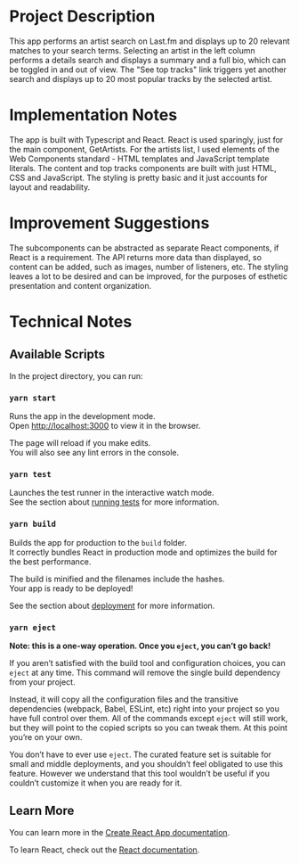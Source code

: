 # Project Description
This app performs an artist search on Last.fm and displays up to 20 relevant matches to your search terms. 
Selecting an artist in the left column performs a details search and displays a summary and a full bio, which can be toggled in and out of view. 
The "See top tracks" link triggers yet another search and displays up to 20 most popular tracks by the selected artist. 

# Implementation Notes
The app is built with Typescript and React. React is used sparingly, just for the main component, GetArtists.
For the artists list, I used elements of the Web Components standard - HTML templates and JavaScript template literals. The content and top tracks components are built with just HTML, CSS and JavaScript. 
The styling is pretty basic and it just accounts for layout and readability. 

# Improvement Suggestions
The subcomponents can be abstracted as separate React components, if React is a requirement. 
The API returns more data than displayed, so content can be added, such as images, number of listeners, etc. 
The styling leaves a lot to be desired and can be improved, for the purposes of esthetic presentation and content organization. 

# Technical Notes

## Available Scripts

In the project directory, you can run:

### `yarn start`

Runs the app in the development mode.<br />
Open [http://localhost:3000](http://localhost:3000) to view it in the browser.

The page will reload if you make edits.<br />
You will also see any lint errors in the console.

### `yarn test`

Launches the test runner in the interactive watch mode.<br />
See the section about [running tests](https://facebook.github.io/create-react-app/docs/running-tests) for more information.

### `yarn build`

Builds the app for production to the `build` folder.<br />
It correctly bundles React in production mode and optimizes the build for the best performance.

The build is minified and the filenames include the hashes.<br />
Your app is ready to be deployed!

See the section about [deployment](https://facebook.github.io/create-react-app/docs/deployment) for more information.

### `yarn eject`

**Note: this is a one-way operation. Once you `eject`, you can’t go back!**

If you aren’t satisfied with the build tool and configuration choices, you can `eject` at any time. This command will remove the single build dependency from your project.

Instead, it will copy all the configuration files and the transitive dependencies (webpack, Babel, ESLint, etc) right into your project so you have full control over them. All of the commands except `eject` will still work, but they will point to the copied scripts so you can tweak them. At this point you’re on your own.

You don’t have to ever use `eject`. The curated feature set is suitable for small and middle deployments, and you shouldn’t feel obligated to use this feature. However we understand that this tool wouldn’t be useful if you couldn’t customize it when you are ready for it.

## Learn More

You can learn more in the [Create React App documentation](https://facebook.github.io/create-react-app/docs/getting-started).

To learn React, check out the [React documentation](https://reactjs.org/).
